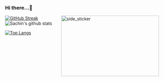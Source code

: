 ### Hi there...👋

[![GitHub Streak](http://github-readme-streak-stats.herokuapp.com?user=sachin-patil-exa&theme=dark&hide_border=true&ring=DAAB4D&fire=DAAB4D&currStreakLabel=DAAB4D)](https://git.io/streak-stats)
<img align="right" width=320px height=200px alt="side_sticker" src="https://media.giphy.com/media/TEnXkcsHrP4YedChhA/giphy.gif" />
![Sachin's github stats](https://github-readme-stats.vercel.app/api?username=sachin-patil-exa&custom_title=Sachin's+Github+Stats&count_private=true&show_icons=true&theme=darcula&title_color=ffc857&include_all_commits=true&icon_color=ffc857&hide_border=true&text_color=daf7dc&bg_color=151515&hide=["stars"])

[![Top Langs](https://github-readme-stats.vercel.app/api/top-langs/?username=sachin-patil-exa&theme=darcula&langs_count=20&hide_border=true&layout=compact&text_color=daf7dc&title_color=ffc857&bg_color=151515&count_private=true&include_all_commits=true)](https://github.com/sachin-patil-exa/github-readme-stats)
